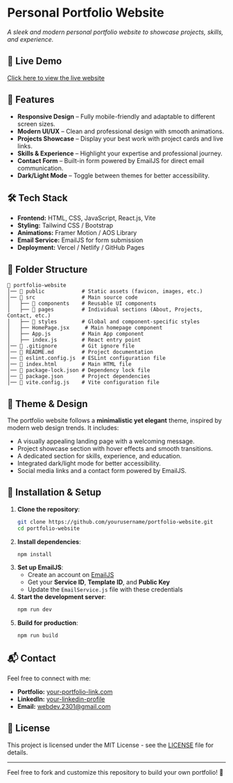 # Personal Portfolio Website

*A sleek and modern personal portfolio website to showcase projects, skills, and experience.*

## 🚀 Live Demo
[Click here to view the live website](https://portfolia-website-o8hu.vercel.app/)

## 📌 Features
- **Responsive Design** – Fully mobile-friendly and adaptable to different screen sizes.
- **Modern UI/UX** – Clean and professional design with smooth animations.
- **Projects Showcase** – Display your best work with project cards and live links.
- **Skills & Experience** – Highlight your expertise and professional journey.
- **Contact Form** – Built-in form powered by EmailJS for direct email communication.
- **Dark/Light Mode** – Toggle between themes for better accessibility.

## 🛠️ Tech Stack
- **Frontend:** HTML, CSS, JavaScript, React.js, Vite
- **Styling:** Tailwind CSS / Bootstrap
- **Animations:** Framer Motion / AOS Library
- **Email Service:** EmailJS for form submission
- **Deployment:** Vercel / Netlify / GitHub Pages

## 📂 Folder Structure
```
📁 portfolio-website
│── 📁 public            # Static assets (favicon, images, etc.)
│── 📁 src               # Main source code
│   ├── 📁 components    # Reusable UI components
│   ├── 📁 pages         # Individual sections (About, Projects, Contact, etc.)
│   ├── 📁 styles        # Global and component-specific styles
│   ├── HomePage.jsx     # Main homepage component
│   ├── App.js          # Main App component
│   ├── index.js        # React entry point
│── 📄 .gitignore        # Git ignore file
│── 📄 README.md         # Project documentation
│── 📄 eslint.config.js  # ESLint configuration file
│── 📄 index.html        # Main HTML file
│── 📄 package-lock.json # Dependency lock file
│── 📄 package.json      # Project dependencies
│── 📄 vite.config.js    # Vite configuration file
```

## 🎨 Theme & Design
The portfolio website follows a **minimalistic yet elegant** theme, inspired by modern web design trends. It includes:
- A visually appealing landing page with a welcoming message.
- Project showcase section with hover effects and smooth transitions.
- A dedicated section for skills, experience, and education.
- Integrated dark/light mode for better accessibility.
- Social media links and a contact form powered by EmailJS.

## 🚀 Installation & Setup
1. **Clone the repository**:
   ```sh
   git clone https://github.com/yourusername/portfolio-website.git
   cd portfolio-website
   ```
2. **Install dependencies**:
   ```sh
   npm install
   ```
3. **Set up EmailJS**:
   - Create an account on [EmailJS](https://www.emailjs.com/)
   - Get your **Service ID**, **Template ID**, and **Public Key**
   - Update the `EmailService.js` file with these credentials
4. **Start the development server**:
   ```sh
   npm run dev
   ```
5. **Build for production**:
   ```sh
   npm run build
   ```

## 📬 Contact
Feel free to connect with me:
- **Portfolio:** [your-portfolio-link.com](https://portfolia-website-o8hu.vercel.app/)
- **LinkedIn:** [your-linkedin-profile](www.linkedin.com/in/surajsingh420)
- **Email:** webdev.2301@gmail.com

## 📜 License
This project is licensed under the MIT License - see the [LICENSE](LICENSE) file for details.

---
Feel free to fork and customize this repository to build your own portfolio! 🚀

